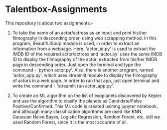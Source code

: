 # Talentbox-Assignments
This repository is about two assignments:-

1) To take the name of an actor/actress as an input and print his/her filmography in descending order, using web scrapping method. In this program, BeautifulSoup module is used, in order to extract an information from a webpage. Here, 'actor_id.py' is used to extract the IMDB ID of the required actor/actress and 'actor.py' uses the same IMDB ID to display the filmography of the actor, extracted from his/her IMDB page in descending order. Just open the terminal and type the command - 'python actor.py'. Also, there is another program, named 'actor_app.py', which uses streamlit module to display the filmography of actors in a web page. In order to run that app, just open terminal and write the command - 'streamlit run actor_app.py'.

2) To create an ML algorithm on the list of exoplanets discovered by Kepler and use the algorithm to clasify the planets as Candidate/False Positive/Confirmed. This ML code is created usimng jupyter notebook, and although many classification algorithms are used like KNN, Gaussian Naive Bayes, Logistic Regression, Random Forest, etc, still we used Random Forest, since it is the most accurate of all.
